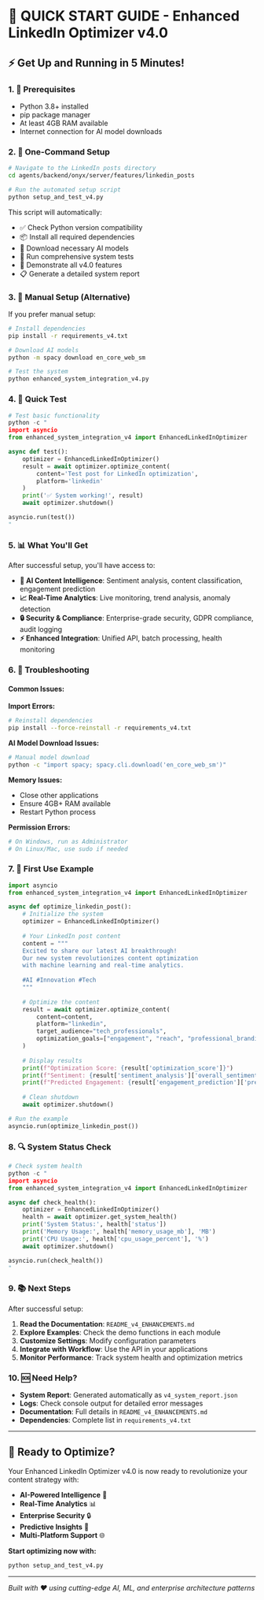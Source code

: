 # 🚀 QUICK START GUIDE - Enhanced LinkedIn Optimizer v4.0

## ⚡ Get Up and Running in 5 Minutes!

### 1. 🐍 Prerequisites
- Python 3.8+ installed
- pip package manager
- At least 4GB RAM available
- Internet connection for AI model downloads

### 2. 🚀 One-Command Setup
```bash
# Navigate to the LinkedIn posts directory
cd agents/backend/onyx/server/features/linkedin_posts

# Run the automated setup script
python setup_and_test_v4.py
```

This script will automatically:
- ✅ Check Python version compatibility
- 📦 Install all required dependencies
- 🤖 Download necessary AI models
- 🧪 Run comprehensive system tests
- 🎯 Demonstrate all v4.0 features
- 📋 Generate a detailed system report

### 3. 🎯 Manual Setup (Alternative)
If you prefer manual setup:

```bash
# Install dependencies
pip install -r requirements_v4.txt

# Download AI models
python -m spacy download en_core_web_sm

# Test the system
python enhanced_system_integration_v4.py
```

### 4. 🔧 Quick Test
```python
# Test basic functionality
python -c "
import asyncio
from enhanced_system_integration_v4 import EnhancedLinkedInOptimizer

async def test():
    optimizer = EnhancedLinkedInOptimizer()
    result = await optimizer.optimize_content(
        content='Test post for LinkedIn optimization',
        platform='linkedin'
    )
    print('✅ System working!', result)
    await optimizer.shutdown()

asyncio.run(test())
"
```

### 5. 📊 What You'll Get
After successful setup, you'll have access to:

- **🤖 AI Content Intelligence**: Sentiment analysis, content classification, engagement prediction
- **📈 Real-Time Analytics**: Live monitoring, trend analysis, anomaly detection
- **🔒 Security & Compliance**: Enterprise-grade security, GDPR compliance, audit logging
- **⚡ Enhanced Integration**: Unified API, batch processing, health monitoring

### 6. 🚨 Troubleshooting

#### Common Issues:

**Import Errors:**
```bash
# Reinstall dependencies
pip install --force-reinstall -r requirements_v4.txt
```

**AI Model Download Issues:**
```bash
# Manual model download
python -c "import spacy; spacy.cli.download('en_core_web_sm')"
```

**Memory Issues:**
- Close other applications
- Ensure 4GB+ RAM available
- Restart Python process

**Permission Errors:**
```bash
# On Windows, run as Administrator
# On Linux/Mac, use sudo if needed
```

### 7. 📱 First Use Example

```python
import asyncio
from enhanced_system_integration_v4 import EnhancedLinkedInOptimizer

async def optimize_linkedin_post():
    # Initialize the system
    optimizer = EnhancedLinkedInOptimizer()
    
    # Your LinkedIn post content
    content = """
    Excited to share our latest AI breakthrough! 
    Our new system revolutionizes content optimization 
    with machine learning and real-time analytics.
    
    #AI #Innovation #Tech
    """
    
    # Optimize the content
    result = await optimizer.optimize_content(
        content=content,
        platform="linkedin",
        target_audience="tech_professionals",
        optimization_goals=["engagement", "reach", "professional_branding"]
    )
    
    # Display results
    print(f"Optimization Score: {result['optimization_score']}")
    print(f"Sentiment: {result['sentiment_analysis']['overall_sentiment']}")
    print(f"Predicted Engagement: {result['engagement_prediction']['predicted_level']}")
    
    # Clean shutdown
    await optimizer.shutdown()

# Run the example
asyncio.run(optimize_linkedin_post())
```

### 8. 🔍 System Status Check

```python
# Check system health
python -c "
import asyncio
from enhanced_system_integration_v4 import EnhancedLinkedInOptimizer

async def check_health():
    optimizer = EnhancedLinkedInOptimizer()
    health = await optimizer.get_system_health()
    print('System Status:', health['status'])
    print('Memory Usage:', health['memory_usage_mb'], 'MB')
    print('CPU Usage:', health['cpu_usage_percent'], '%')
    await optimizer.shutdown()

asyncio.run(check_health())
"
```

### 9. 📚 Next Steps

After successful setup:

1. **Read the Documentation**: `README_v4_ENHANCEMENTS.md`
2. **Explore Examples**: Check the demo functions in each module
3. **Customize Settings**: Modify configuration parameters
4. **Integrate with Workflow**: Use the API in your applications
5. **Monitor Performance**: Track system health and optimization metrics

### 10. 🆘 Need Help?

- **System Report**: Generated automatically as `v4_system_report.json`
- **Logs**: Check console output for detailed error messages
- **Documentation**: Full details in `README_v4_ENHANCEMENTS.md`
- **Dependencies**: Complete list in `requirements_v4.txt`

---

## 🎯 Ready to Optimize?

Your Enhanced LinkedIn Optimizer v4.0 is now ready to revolutionize your content strategy with:

- **AI-Powered Intelligence** 🤖
- **Real-Time Analytics** 📊  
- **Enterprise Security** 🔒
- **Predictive Insights** 🔮
- **Multi-Platform Support** 🌐

**Start optimizing now with:**
```bash
python setup_and_test_v4.py
```

---

*Built with ❤️ using cutting-edge AI, ML, and enterprise architecture patterns*
